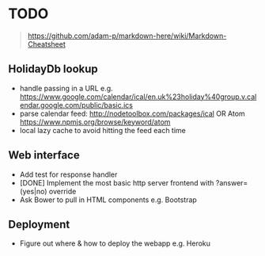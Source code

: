 TODO
====

> https://github.com/adam-p/markdown-here/wiki/Markdown-Cheatsheet

HolidayDb lookup
----------------
* handle passing in a URL e.g. https://www.google.com/calendar/ical/en.uk%23holiday%40group.v.calendar.google.com/public/basic.ics
* parse calendar feed: http://nodetoolbox.com/packages/ical OR Atom https://www.npmjs.org/browse/keyword/atom
* local lazy cache to avoid hitting the feed each time

Web interface
-------------
* Add test for response handler
* [DONE] Implement the most basic http server frontend with ?answer=(yes|no) override
* Ask Bower to pull in HTML components e.g. Bootstrap

Deployment
----------
* Figure out where & how to deploy the webapp e.g. Heroku
